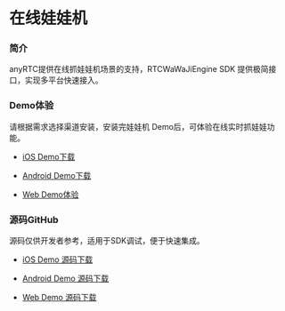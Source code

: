# 在线娃娃机

### 简介

anyRTC提供在线抓娃娃机场景的支持，RTCWaWaJiEngine SDK 提供极简接口，实现多平台快速接入。

### Demo体验

请根据需求选择渠道安装，安装完娃娃机 Demo后，可体验在线实时抓娃娃功能。

- [iOS Demo下载](https://www.pgyer.com/fYGm)

- [Android Demo下载](https://www.pgyer.com/3blO)

- [Web Demo体验](http://wawaji.anyrtc.cc/)

### 源码GitHub

源码仅供开发者参考，适用于SDK调试，便于快速集成。

- [iOS Demo 源码下载](https://github.com/anyRTC/anyRTC-WaWa-Client-iOS)

- [Android Demo 源码下载](https://github.com/anyRTC/anyRTC-WaWa-Client-Android)

- [Web Demo 源码下载](https://github.com/anyRTC/anyRTC-WaWa-Client-Web)
